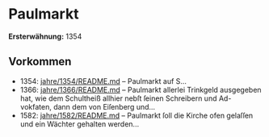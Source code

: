 # Paulmarkt

**Ersterwähnung:** 1354

## Vorkommen
- 1354: [jahre/1354/README.md](../jahre/1354/README.md) – Paulmarkt auf S...
- 1366: [jahre/1366/README.md](../jahre/1366/README.md) – Paulmarkt allerlei Trinkgeld ausgegeben hat, wie
dem Schultheiß allhier nebſt ſeinen Schreibern und Ad-
vokfaten, dann dem von Eiſenberg und...
- 1582: [jahre/1582/README.md](../jahre/1582/README.md) – Paulmarkt ſoll die Kirche ofen gelaſſen und
ein Wächter gehalten werden...
